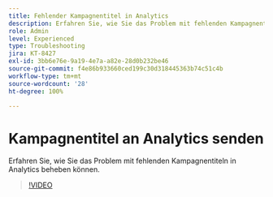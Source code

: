 ```yaml
---
title: Fehlender Kampagnentitel in Analytics
description: Erfahren Sie, wie Sie das Problem mit fehlenden Kampagnentiteln in Analytics beheben können.
role: Admin
level: Experienced
type: Troubleshooting
jira: KT-8427
exl-id: 3bb6e76e-9a19-4e7a-a82e-28d0b232be46
source-git-commit: f4e86b933660ced199c30d318445363b74c51c4b
workflow-type: tm+mt
source-wordcount: '28'
ht-degree: 100%

---
```


# Kampagnentitel an Analytics senden

Erfahren Sie, wie Sie das Problem mit fehlenden Kampagnentiteln in Analytics beheben können.

>[!VIDEO](https://video.tv.adobe.com/v/335983?quality=12&learn=on)
